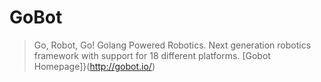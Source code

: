 GoBot
==

> Go, Robot, Go! Golang Powered Robotics. Next generation robotics framework with support for 18 different platforms. [Gobot Homepage]}(http://gobot.io/)



